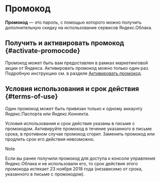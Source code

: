 # Промокод

**Промокод** — это пароль, с помощью которого можно получить дополнительную скидку на использование сервисов Яндекс.Облака. 


## Получить и активировать промокод {#activate-promocode}

Промокод может быть вам предоставлен в рамках маркетинговой акции от Яндекса.
Активировать промокод можно только один раз. Подробную инструкцию см. в разделе [Активировать промокод](../operations/activate-promocode.md).  

## Условия использования и срок действия  {#terms-of-use}

Один промокод может быть привязан только к одному аккаунту Яндекс.Паспорта или Яндекс.Коннекта. 

Условия использования и срок действия указаны в письме с промокодом. Активируйте промокод в течение указанного в письме срока, в противном случае промокод сгорит. Заменить промокод или продлить срок его действия невозможно.

> [!NOTE]
>
> Если вы ранее получили промокод для доступа к консоли управления Яндекс.Облака и не использовали его, то срок действия этого промокода истекает 23 ноября 2018 года (независимо от срока, указанного в письме с промокодом). 
>


